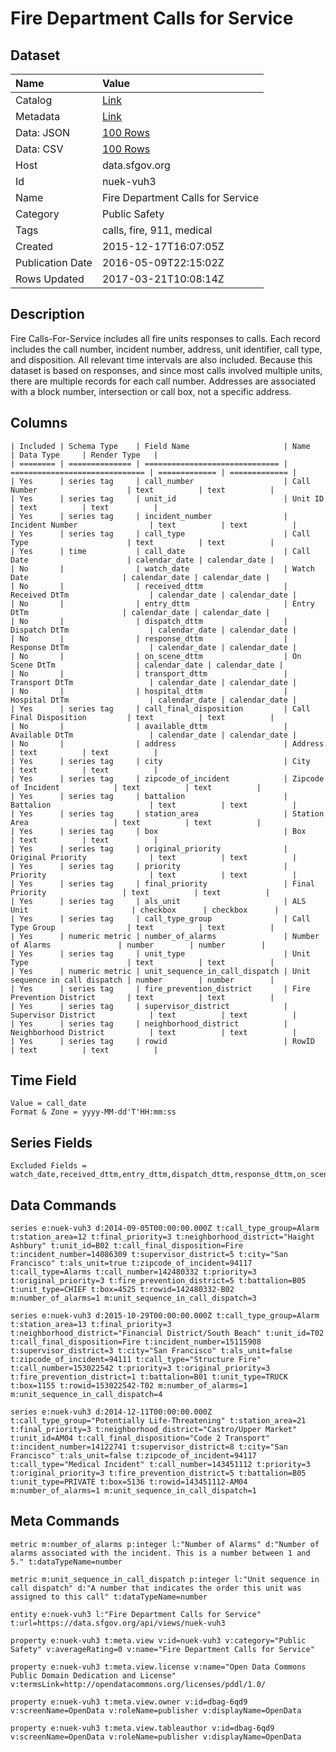 # Fire Department Calls for Service

## Dataset

| Name | Value |
| :--- | :---- |
| Catalog | [Link](https://catalog.data.gov/dataset/fire-department-calls-for-service) |
| Metadata | [Link](https://data.sfgov.org/api/views/nuek-vuh3) |
| Data: JSON | [100 Rows](https://data.sfgov.org/api/views/nuek-vuh3/rows.json?max_rows=100) |
| Data: CSV | [100 Rows](https://data.sfgov.org/api/views/nuek-vuh3/rows.csv?max_rows=100) |
| Host | data.sfgov.org |
| Id | nuek-vuh3 |
| Name | Fire Department Calls for Service |
| Category | Public Safety |
| Tags | calls, fire, 911, medical |
| Created | 2015-12-17T16:07:05Z |
| Publication Date | 2016-05-09T22:15:02Z |
| Rows Updated | 2017-03-21T10:08:14Z |

## Description

Fire Calls-For-Service includes all fire units responses to calls. Each record includes the call number, incident number, address, unit identifier, call type, and disposition. All relevant time intervals are also included. Because this dataset is based on responses, and since most calls involved multiple units, there are multiple records for each call number. Addresses are associated with a block number, intersection or call box, not a specific address.

## Columns

```ls
| Included | Schema Type    | Field Name                     | Name                           | Data Type     | Render Type   |
| ======== | ============== | ============================== | ============================== | ============= | ============= |
| Yes      | series tag     | call_number                    | Call Number                    | text          | text          |
| Yes      | series tag     | unit_id                        | Unit ID                        | text          | text          |
| Yes      | series tag     | incident_number                | Incident Number                | text          | text          |
| Yes      | series tag     | call_type                      | Call Type                      | text          | text          |
| Yes      | time           | call_date                      | Call Date                      | calendar_date | calendar_date |
| No       |                | watch_date                     | Watch Date                     | calendar_date | calendar_date |
| No       |                | received_dttm                  | Received DtTm                  | calendar_date | calendar_date |
| No       |                | entry_dttm                     | Entry DtTm                     | calendar_date | calendar_date |
| No       |                | dispatch_dttm                  | Dispatch DtTm                  | calendar_date | calendar_date |
| No       |                | response_dttm                  | Response DtTm                  | calendar_date | calendar_date |
| No       |                | on_scene_dttm                  | On Scene DtTm                  | calendar_date | calendar_date |
| No       |                | transport_dttm                 | Transport DtTm                 | calendar_date | calendar_date |
| No       |                | hospital_dttm                  | Hospital DtTm                  | calendar_date | calendar_date |
| Yes      | series tag     | call_final_disposition         | Call Final Disposition         | text          | text          |
| No       |                | available_dttm                 | Available DtTm                 | calendar_date | calendar_date |
| No       |                | address                        | Address                        | text          | text          |
| Yes      | series tag     | city                           | City                           | text          | text          |
| Yes      | series tag     | zipcode_of_incident            | Zipcode of Incident            | text          | text          |
| Yes      | series tag     | battalion                      | Battalion                      | text          | text          |
| Yes      | series tag     | station_area                   | Station Area                   | text          | text          |
| Yes      | series tag     | box                            | Box                            | text          | text          |
| Yes      | series tag     | original_priority              | Original Priority              | text          | text          |
| Yes      | series tag     | priority                       | Priority                       | text          | text          |
| Yes      | series tag     | final_priority                 | Final Priority                 | text          | text          |
| Yes      | series tag     | als_unit                       | ALS Unit                       | checkbox      | checkbox      |
| Yes      | series tag     | call_type_group                | Call Type Group                | text          | text          |
| Yes      | numeric metric | number_of_alarms               | Number of Alarms               | number        | number        |
| Yes      | series tag     | unit_type                      | Unit Type                      | text          | text          |
| Yes      | numeric metric | unit_sequence_in_call_dispatch | Unit sequence in call dispatch | number        | number        |
| Yes      | series tag     | fire_prevention_district       | Fire Prevention District       | text          | text          |
| Yes      | series tag     | supervisor_district            | Supervisor District            | text          | text          |
| Yes      | series tag     | neighborhood_district          | Neighborhood District          | text          | text          |
| Yes      | series tag     | rowid                          | RowID                          | text          | text          |
```

## Time Field

```ls
Value = call_date
Format & Zone = yyyy-MM-dd'T'HH:mm:ss
```

## Series Fields

```ls
Excluded Fields = watch_date,received_dttm,entry_dttm,dispatch_dttm,response_dttm,on_scene_dttm,transport_dttm,hospital_dttm,available_dttm,address
```

## Data Commands

```ls
series e:nuek-vuh3 d:2014-09-05T00:00:00.000Z t:call_type_group=Alarm t:station_area=12 t:final_priority=3 t:neighborhood_district="Haight Ashbury" t:unit_id=B02 t:call_final_disposition=Fire t:incident_number=14086309 t:supervisor_district=5 t:city="San Francisco" t:als_unit=true t:zipcode_of_incident=94117 t:call_type=Alarms t:call_number=142480332 t:priority=3 t:original_priority=3 t:fire_prevention_district=5 t:battalion=B05 t:unit_type=CHIEF t:box=4525 t:rowid=142480332-B02 m:number_of_alarms=1 m:unit_sequence_in_call_dispatch=3

series e:nuek-vuh3 d:2015-10-29T00:00:00.000Z t:call_type_group=Alarm t:station_area=13 t:final_priority=3 t:neighborhood_district="Financial District/South Beach" t:unit_id=T02 t:call_final_disposition=Fire t:incident_number=15115908 t:supervisor_district=3 t:city="San Francisco" t:als_unit=false t:zipcode_of_incident=94111 t:call_type="Structure Fire" t:call_number=153022542 t:priority=3 t:original_priority=3 t:fire_prevention_district=1 t:battalion=B01 t:unit_type=TRUCK t:box=1155 t:rowid=153022542-T02 m:number_of_alarms=1 m:unit_sequence_in_call_dispatch=4

series e:nuek-vuh3 d:2014-12-11T00:00:00.000Z t:call_type_group="Potentially Life-Threatening" t:station_area=21 t:final_priority=3 t:neighborhood_district="Castro/Upper Market" t:unit_id=AM04 t:call_final_disposition="Code 2 Transport" t:incident_number=14122741 t:supervisor_district=8 t:city="San Francisco" t:als_unit=false t:zipcode_of_incident=94117 t:call_type="Medical Incident" t:call_number=143451112 t:priority=3 t:original_priority=3 t:fire_prevention_district=5 t:battalion=B05 t:unit_type=PRIVATE t:box=5136 t:rowid=143451112-AM04 m:number_of_alarms=1 m:unit_sequence_in_call_dispatch=1
```

## Meta Commands

```ls
metric m:number_of_alarms p:integer l:"Number of Alarms" d:"Number of alarms associated with the incident. This is a number between 1 and 5." t:dataTypeName=number

metric m:unit_sequence_in_call_dispatch p:integer l:"Unit sequence in call dispatch" d:"A number that indicates the order this unit was assigned to this call" t:dataTypeName=number

entity e:nuek-vuh3 l:"Fire Department Calls for Service" t:url=https://data.sfgov.org/api/views/nuek-vuh3

property e:nuek-vuh3 t:meta.view v:id=nuek-vuh3 v:category="Public Safety" v:averageRating=0 v:name="Fire Department Calls for Service"

property e:nuek-vuh3 t:meta.view.license v:name="Open Data Commons Public Domain Dedication and License" v:termsLink=http://opendatacommons.org/licenses/pddl/1.0/

property e:nuek-vuh3 t:meta.view.owner v:id=dbag-6qd9 v:screenName=OpenData v:roleName=publisher v:displayName=OpenData

property e:nuek-vuh3 t:meta.view.tableauthor v:id=dbag-6qd9 v:screenName=OpenData v:roleName=publisher v:displayName=OpenData
```